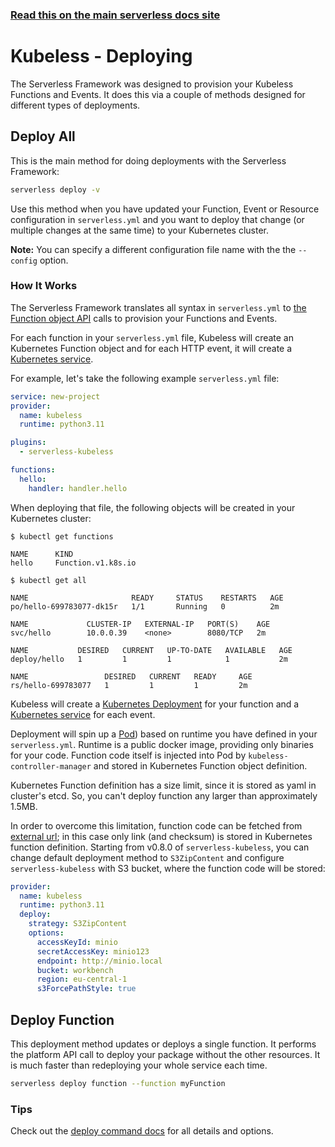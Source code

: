<!--
title: Serverless Framework - Kubeless Guide - Deploying
menuText: Deploying
menuOrder: 7
description: How to deploy your Kubeless functions and their required infrastructure
layout: Doc
-->

<!-- DOCS-SITE-LINK:START automatically generated  -->

### [Read this on the main serverless docs site](https://www.serverless.com/framework/docs/providers/kubeless/guide/deploying)

<!-- DOCS-SITE-LINK:END -->

# Kubeless - Deploying

The Serverless Framework was designed to provision your Kubeless Functions and Events. It does this via a couple of methods designed for different types of deployments.

## Deploy All

This is the main method for doing deployments with the Serverless Framework:

```bash
serverless deploy -v
```

Use this method when you have updated your Function, Event or Resource configuration in `serverless.yml` and you want to deploy that change (or multiple changes at the same time) to your Kubernetes cluster.

**Note:** You can specify a different configuration file name with the the `--config` option.

### How It Works

The Serverless Framework translates all syntax in `serverless.yml` to [the Function object API](https://github.com/kubeless/kubeless/blob/master/pkg/spec/spec.go) calls to provision your Functions and Events.

For each function in your `serverless.yml` file, Kubeless will create an Kubernetes Function object and for each HTTP event, it will create a [Kubernetes service](https://kubernetes.io/docs/concepts/services-networking/service/).

For example, let's take the following example `serverless.yml` file:

```yaml
service: new-project
provider:
  name: kubeless
  runtime: python3.11

plugins:
  - serverless-kubeless

functions:
  hello:
    handler: handler.hello
```

When deploying that file, the following objects will be created in your Kubernetes cluster:

```
$ kubectl get functions

NAME      KIND
hello     Function.v1.k8s.io
```

```
$ kubectl get all

NAME                       READY     STATUS    RESTARTS   AGE
po/hello-699783077-dk15r   1/1       Running   0          2m

NAME             CLUSTER-IP   EXTERNAL-IP   PORT(S)    AGE
svc/hello        10.0.0.39    <none>        8080/TCP   2m

NAME           DESIRED   CURRENT   UP-TO-DATE   AVAILABLE   AGE
deploy/hello   1         1         1            1           2m

NAME                 DESIRED   CURRENT   READY     AGE
rs/hello-699783077   1         1         1         2m
```

Kubeless will create a [Kubernetes Deployment](https://kubernetes.io/docs/concepts/workloads/controllers/deployment/) for your function and a [Kubernetes service](https://kubernetes.io/docs/concepts/services-networking/service/) for each event.

Deployment will spin up a [Pod](https://kubernetes.io/docs/concepts/workloads/pods/pod-overview/)) based on runtime you have defined in your `serverless.yml`. Runtime is a public docker image, providing only binaries for your code. Function code itself is injected into Pod by `kubeless-controller-manager` and stored in Kubernetes Function object definition.

Kubernetes Function definition has a size limit, since it is stored as yaml in cluster's etcd. So, you can't deploy function any larger than approximately 1.5MB.

In order to overcome this limitation, function code can be fetched from [external url](https://kubeless.io/docs/advanced-function-deployment/); in this case only link (and checksum) is stored in Kubernetes function definition. Starting from v0.8.0 of `serverless-kubeless`, you can change default deployment method to `S3ZipContent` and configure `serverless-kubeless` with S3 bucket, where the function code will be stored:

```yaml
provider:
  name: kubeless
  runtime: python3.11
  deploy:
    strategy: S3ZipContent
    options:
      accessKeyId: minio
      secretAccessKey: minio123
      endpoint: http://minio.local
      bucket: workbench
      region: eu-central-1
      s3ForcePathStyle: true
```

## Deploy Function

This deployment method updates or deploys a single function. It performs the platform API call to deploy your package without the other resources. It is much faster than redeploying your whole service each time.

```bash
serverless deploy function --function myFunction
```

### Tips

Check out the [deploy command docs](../cli-reference/deploy.md) for all details and options.
